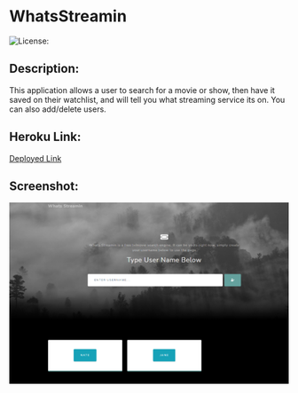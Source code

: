 # WhatsStreamin

![License:](https://img.shields.io/badge/WhatsStreamin-APACHE2.0-brightgreen)

## Description:

This application allows a user to search for a movie or show, then have it saved on their watchlist, and will tell you what streaming service its on. You can also add/delete users.

## Heroku Link:

[Deployed Link](https://quiet-beach-99514.herokuapp.com/)

## Screenshot:

![](public\assets\img\whatsstreamin.png)
